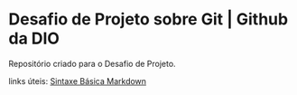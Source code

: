 # Desafio de Projeto sobre Git | Github da DIO
Repositório criado para o Desafio de Projeto.

links úteis:
[Sintaxe Básica Markdown](https://www.markdownguide.org/basic-syntax/)
